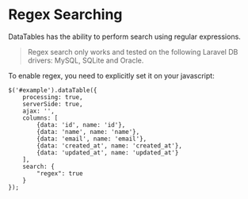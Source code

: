 # Regex Searching

DataTables has the ability to perform search using regular expressions.

> Regex search only works and tested on the following Laravel DB drivers: MySQL, SQLite and Oracle.

To enable regex, you need to explicitly set it on your javascript:

```
$('#example').dataTable({
	processing: true,
    serverSide: true,
    ajax: '',
    columns: [
        {data: 'id', name: 'id'},
        {data: 'name', name: 'name'},
        {data: 'email', name: 'email'},
        {data: 'created_at', name: 'created_at'},
        {data: 'updated_at', name: 'updated_at'}
    ],
  	search: {
    	"regex": true
  	}
});
```
